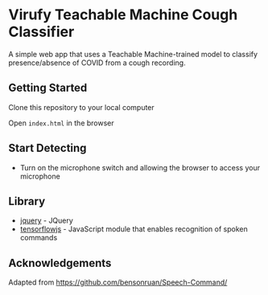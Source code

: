 # Virufy Teachable Machine Cough Classifier
A simple web app that uses a Teachable Machine-trained model to classify presence/absence of COVID from a cough recording. 

## Getting Started
Clone this repository to your local computer

Open `index.html` in the browser


## Start Detecting
* Turn on the microphone switch and allowing the browser to access your microphone

## Library
* [jquery](https://code.jquery.com/jquery-3.3.1.min.js) - JQuery
* [tensorflowjs](https://github.com/tensorflow/tfjs-models/tree/master/speech-commands) - JavaScript module that enables recognition of spoken commands

## Acknowledgements

Adapted from https://github.com/bensonruan/Speech-Command/
